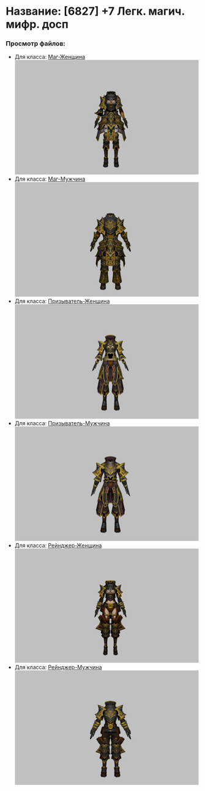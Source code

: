# Название: [6827] +7 Легк. магич. мифр. досп

### Просмотр файлов:
- Для класса: [Маг-Женщина](Маг-Женщина)
![p050023.png](Маг-Женщина/p050023.png)
- Для класса: [Маг-Мужчина](Маг-Мужчина)
![p040023.png](Маг-Мужчина/p040023.png)
- Для класса: [Призыватель-Женщина](Призыватель-Женщина)
![p090023.png](Призыватель-Женщина/p090023.png)
- Для класса: [Призыватель-Мужчина](Призыватель-Мужчина)
![p080023.png](Призыватель-Мужчина/p080023.png)
- Для класса: [Рейнджер-Женщина](Рейнджер-Женщина)
![p030023.png](Рейнджер-Женщина/p030023.png)
- Для класса: [Рейнджер-Мужчина](Рейнджер-Мужчина)
![p020023.png](Рейнджер-Мужчина/p020023.png)
